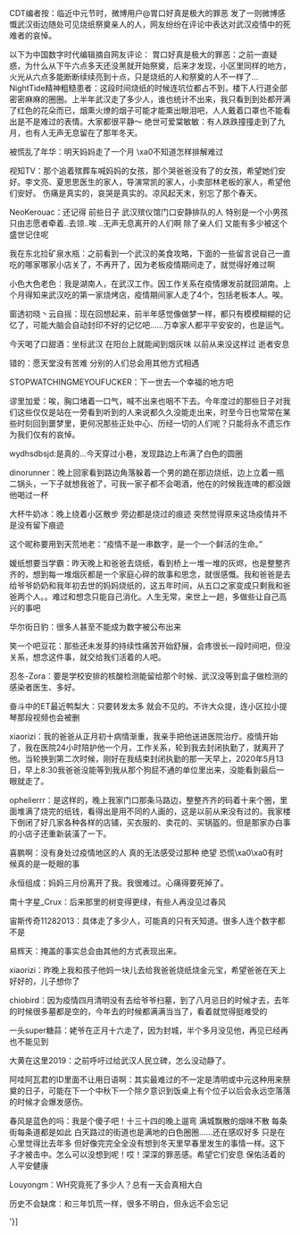 CDT编者按：临近中元节时，微博用户@胃口好真是极大的罪恶 发了一则微博感慨武汉街边随处可见烧纸祭奠亲人的人，网友纷纷在评论中表达对武汉疫情中的死难者的哀悼。 

以下为中国数字时代编辑摘自网友评论： 胃口好真是极大的罪恶：之前一直疑惑，为什么从下午六点多天还没黑就开始祭奠，后来才发现，小区里同样的地方，火光从六点多能断断续续亮到十点，只是烧纸的人和祭奠的人不一样了… NightTide精神粗糙患者：这段时间烧纸的时候连坑位都占不到，楼下人行道全部密密麻麻的圈圈。上半年武汉走了多少人，谁也统计不出来，我只看到到处都开满了红色的花朵而已，烟熏火燎的烟子可能才能熏出眼泪吧，人人戴着口罩也不能看出是不是难过的表情。大家都很平静～ 绝世可爱棠敏敏：有人跌跌撞撞走到了九月，也有人无声无息留在了那年冬天。

被慌乱了年华：明天妈妈走了一个月 \xa0不知道怎样排解难过

视知TV：那个追着殡葬车喊妈妈的女孩，那个哭爸爸没有了的女孩，希望她们安好。李文亮、夏思思医生的家人，导演常凯的家人，小卖部林老板的家人，希望他们安好。 伤痛是真实的，哀哭是真实的。凉风起天末，别忘了那个春天。

NeoKerouac：还记得 前些日子 武汉殡仪馆门口安静排队的人 特别是一个小男孩 只由志愿者牵着..去领..唉 ..无声无息离开的人们啊 除了亲人们 又能有多少被这个盛世记住呢

我在东北捡矿泉水瓶：之前看到一个武汉的美食攻略，下面的一些留言说自己一直吃的哪家哪家小店关了，不再开了，因为老板疫情期间走了，就觉得好难过啊

小色大色老色：我是湖南人，在武汉工作。因工作关系在疫情爆发前就回湖南。上个月得知来武汉吃的第一家烧烤店，疫情期间家人走了4个，包括老板本人。唉。

窗透初晓丶云自摇：现在回想起来，前半年感觉像做梦一样，都只有模模糊糊的记忆了，可能大脑会自动封印不好的记忆吧……万幸家人都平平安安的，也是运气。

今天喝了口甜酒：坐标武汉 在阳台上就能闻到烟灰味 以前从来没这样过 逝者安息

错的：愿天堂没有苦难 分别的人们总会用其他方式相遇

STOPWATCHINGMEYOUFUCKER：下一世去一个幸福的地方吧

谬里加爱：唉，胸口堵着一口气，喊不出来也咽不下去。今年度过的那些日子对我们这些仅仅是站在一旁看到听到的人来说都久久没能走出来，时至今日也常常在某些时刻回到噩梦里，更何况那些正处中心、历经一切的人们呢？只能将永不遗忘作为我们仅有的哀悼。

wydhsdbsjd:是真的…今天穿过小巷，发现路边上布满了白色的圆圈

dinorunner：晚上回家看到路边角落躲着一个男的跪在那边烧纸，边上立着一瓶二锅头，一下子就想我爸了，可我一家子都不会喝酒，他在的时候我连啤的都没跟他喝过一杯

大杯牛奶冰：晚上绕着小区散步 旁边都是烧过的痕迹 突然觉得原来这场疫情并不是没有留下痕迹

这个昵称要用到天荒地老：“疫情不是一串数字，是一个一个鲜活的生命。”

媛纸想要当学霸：昨天晚上和爸爸去烧纸，看到桥上一堆一堆的灰烬，也是整整齐齐的，想到每一堆烟灰都是一个家庭心碎的故事和思念，就很感慨。我和爸爸是去给爷爷奶奶和我年初去世的妈妈烧纸的，这五年时间，从五口之家变成只剩我和爸爸两个人。。难过和想念只能自己消化。人生无常，来世上一趟，多做些让自己高兴的事吧

华尔街日豹：很多人甚至不能成为数字被公布出来

笑一个吧豆花：那些还未发芽的持续性痛苦开始舒展，会疼很长一段时间吧，但没关系，想念这件事，就交给我们活着的人吧。

忍冬-Zora：要是学校安排的核酸检测能留给那个时候、武汉没等到盒子做检测的感染者医生、多好。

奋斗中的ET最近鸭梨大：只要转发太多 就会不见的。不许大众提，连小区拉小提琴那段视频也会被删

xiaorizi：我的爸爸从正月初十病情渐重，我亲手把他送进医院治疗。疫情开始了，我在医院24小时陪护他一个月，工作关系，轮到我去封闭执勤了，就离开了他。当轮换到第二次时候，刚好在我结束封闭执勤的那一天早上，2020年5月13日，早上8:30我爸爸没能等到我从那个狗屁不通的单位里出来，没能看到最后一眼就走了。

ophelierrr：是这样的，晚上我家门口那条马路边，整整齐齐的码着十来个圈，里面堆满了烧完的纸钱，看得出是用不同的人画的，这是以前从来没有过的。我家楼下倒闭了好几家各种各样的店铺，买衣服的、卖花的、买锅盔的。但是那家办白事的小店子还重新装潢了一下。

喜鹏啊：没有身处过疫情地区的人 真的无法感受过那种 绝望 恐慌\xa0\xa0有时候真的是一眨眼的事

永恒组成：妈妈三月份离开了我。我很难过。心痛得要死掉了。

南十字星_Crux：后来那里的树变得更绿，有些人再没见过春风

宙斯传奇11282013：具体走了多少人，可能真的只有天知道。很多人连个数字都不是

易辉天：掩盖的事实总会由其他的方式表现出来。

xiaorizi：昨晚上我和孩子他妈一块儿去给我爸爸烧纸烧金元宝，希望爸爸在天上好好的，儿子想你了

chiobird：因为疫情四月清明没有去给爷爷扫墓，到了八月忌日的时候才去，去年的时候很多墓都是空的，今年去的时候都满满当当了，看着就觉得挺难受的

一头super糖蒜：姥爷在正月十六走了，因为封城，半个多月没见他，再见已经再也不能见到

大黄在这里2019：之前呼吁过给武汉人民立碑，怎么没动静了。

阿哇阿瓦君的ID里面不让用日语啊：其实最难过的不一定是清明或中元这种用来祭奠的日子，可能在下一个中秋下一个除夕意识到饭桌上有个位子以后会永远空落落的时候才会爆发感伤。

春风是蓝色的吗：我是个傻子吧！十三十四的晚上遛弯 满城飘散的烟味不散 每条街每条道都是如此 白天路过的街道也是满地的白色圈圈……还在感叹好多 只是在心里觉得比去年多 但好像完完全全没有想到冬天里早春里发生的事情一样。这下子才被击中。怎么可以没想到呢！哎！深深的罪恶感。希望它们安息 保佑活着的人平安健康

Louyongm：WH究竟死了多少人？总有一天会真相大白

历史不会缺席：和三年饥荒一样，很多不明白，但永远不会忘记

'}]